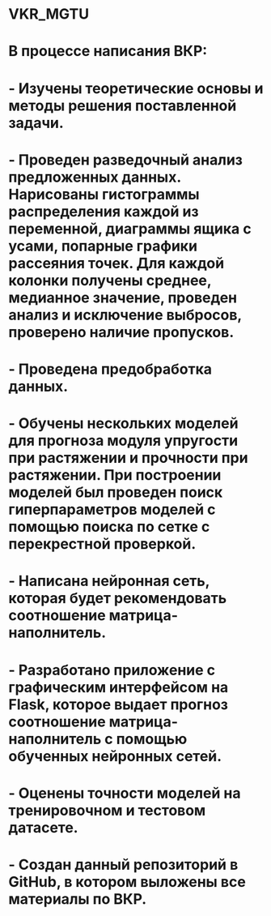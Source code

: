 # VKR_MGTU
# В процессе написания ВКР:
# - Изучены теоретические основы и методы решения поставленной задачи.
# - Проведен разведочный анализ предложенных данных. Нарисованы гистограммы распределения каждой из переменной, диаграммы ящика с усами, попарные графики рассеяния точек. Для каждой колонки получены среднее, медианное значение, проведен анализ и исключение выбросов, проверено наличие пропусков.
# - Проведена предобработка данных.
# - Обучены нескольких моделей для прогноза модуля упругости при растяжении и прочности при растяжении. При построении моделей был проведен поиск гиперпараметров моделей с помощью поиска по сетке с перекрестной проверкой.
# - Написана нейронная сеть, которая будет рекомендовать соотношение матрица-наполнитель.
# - Разработано приложение с графическим интерфейсом на Flask, которое выдает прогноз соотношение матрица-наполнитель с помощью обученных нейронных сетей.
# - Оценены точности моделей на тренировочном и тестовом датасете.
# - Создан данный репозиторий в GitHub, в котором выложены все материалы по ВКР.
